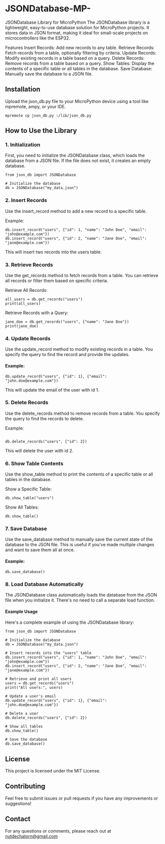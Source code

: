 # JSONDatabase-MP-
JSONDatabase Library for MicroPython
The JSONDatabase library is a lightweight, easy-to-use database solution for MicroPython projects. It stores data in JSON format, making it ideal for small-scale projects on microcontrollers like the ESP32.

Features
Insert Records: Add new records to any table.
Retrieve Records: Fetch records from a table, optionally filtering by criteria.
Update Records: Modify existing records in a table based on a query.
Delete Records: Remove records from a table based on a query.
Show Tables: Display the contents of a specific table or all tables in the database.
Save Database: Manually save the database to a JSON file.

## Installation
Upload the json_db.py file to your MicroPython device using a tool like mpremote, ampy, or your IDE.

```
mpremote cp json_db.py :/lib/json_db.py
```
## How to Use the Library
### 1. Initialization
First, you need to initialize the JSONDatabase class, which loads the database from a JSON file. If the file does not exist, it creates an empty database.

```
from json_db import JSONDatabase

# Initialize the database
db = JSONDatabase("my_data.json")

```

### 2. Insert Records
Use the insert_record method to add a new record to a specific table.

Example:

```
db.insert_record("users", {"id": 1, "name": "John Doe", "email": "john@example.com"})
db.insert_record("users", {"id": 2, "name": "Jane Doe", "email": "jane@example.com"})
```


This will insert two records into the users table.



### 3. Retrieve Records
Use the get_records method to fetch records from a table. You can retrieve all records or filter them based on specific criteria.

Retrieve All Records:

```
all_users = db.get_records("users")
print(all_users)
```
Retrieve Records with a Query:

```
jane_doe = db.get_records("users", {"name": "Jane Doe"})
print(jane_doe)
```

### 4. Update Records
Use the update_record method to modify existing records in a table. You specify the query to find the record and provide the updates.

#### Example:

```
db.update_record("users", {"id": 1}, {"email": "john.doe@example.com"})
```

This will update the email of the user with id 1.

### 5. Delete Records
Use the delete_records method to remove records from a table. You specify the query to find the records to delete.

Example:

```

db.delete_records("users", {"id": 2})

```

This will delete the user with id 2.

### 6. Show Table Contents
Use the show_table method to print the contents of a specific table or all tables in the database.

Show a Specific Table:

```
db.show_table("users")
```

Show All Tables:

```
db.show_table()

```
### 7. Save Database
Use the save_database method to manually save the current state of the database to the JSON file. This is useful if you've made multiple changes and want to save them all at once.

#### Example:

```
db.save_database()

```
### 8. Load Database Automatically
The JSONDatabase class automatically loads the database from the JSON file when you initialize it. There's no need to call a separate load function.

#### Example Usage
Here's a complete example of using the JSONDatabase library:

```
from json_db import JSONDatabase

# Initialize the database
db = JSONDatabase("my_data.json")

# Insert records into the "users" table
db.insert_record("users", {"id": 1, "name": "John Doe", "email": "john@example.com"})
db.insert_record("users", {"id": 2, "name": "Jane Doe", "email": "jane@example.com"})

# Retrieve and print all users
users = db.get_records("users")
print("All users:", users)

# Update a user's email
db.update_record("users", {"id": 1}, {"email": "john.doe@example.com"})

# Delete a user
db.delete_records("users", {"id": 2})

# Show all tables
db.show_table()

# Save the database
db.save_database()

```

## License
This project is licensed under the MIT License.

## Contributing
Feel free to submit issues or pull requests if you have any improvements or suggestions!

## Contact
For any questions or comments, please reach out at nutdechatorn@gmail.com
